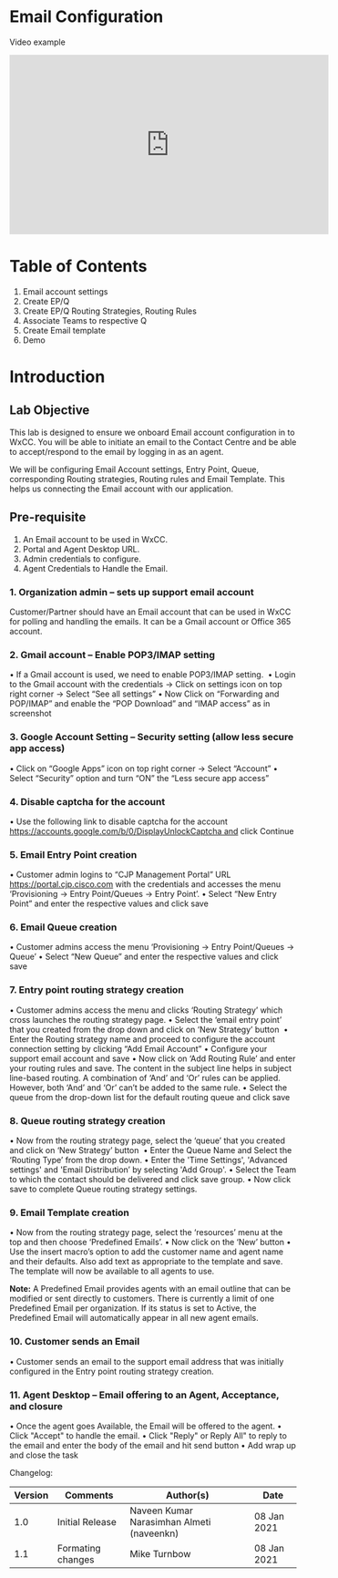 ﻿# Email Configuration

Video example

<iframe width="560" height="315" src="https://www.youtube.com/embed/FGbDmz3lrhk" frameborder="0" allow="accelerometer; autoplay; clipboard-write; encrypted-media; gyroscope; picture-in-picture" allowfullscreen></iframe>

# Table of Contents

1. Email account settings
2. Create EP/Q
3. Create EP/Q Routing Strategies, Routing Rules
4. Associate Teams to respective Q
5. Create Email template
6. Demo 

# Introduction

## Lab Objective

This lab is designed to ensure we onboard Email account configuration in to WxCC. You will be able to initiate an email to the Contact Centre and be able to accept/respond to the email by logging in as an agent.  

We will be configuring Email Account settings, Entry Point, Queue, corresponding Routing strategies, Routing rules and Email Template. This helps us connecting the Email account with our application.  

## Pre-requisite

1. An Email account to be used in WxCC.
2. Portal and Agent Desktop URL.
3. Admin credentials to configure.
4. Agent Credentials to Handle the Email.


### 1. Organization admin – sets up support email account

Customer/Partner should have an Email account that can be used in WxCC for polling and handling the emails. It can be a Gmail account or Office 365 account.



### 2. Gmail account – Enable POP3/IMAP setting

• If a Gmail account is used, we need to enable POP3/IMAP setting. 
• Login to the Gmail account with the credentials -> Click on settings icon on top right corner -> Select “See all settings”
• Now Click on “Forwarding and POP/IMAP” and enable the “POP Download” and “IMAP access” as in screenshot


### 3. Google Account Setting – Security setting (allow less secure app access)

• Click on “Google Apps” icon on top right corner -> Select “Account”
• Select “Security” option and turn “ON” the “Less secure app access”


### 4. Disable captcha for the account

• Use the following link to disable captcha for the account https://accounts.google.com/b/0/DisplayUnlockCaptcha and click Continue

### 5. Email Entry Point creation

• Customer admin logins to “CJP Management Portal” URL https://portal.cjp.cisco.com  with the credentials and accesses the menu ‘Provisioning -> Entry Point/Queues -> Entry Point’.
• Select “New Entry Point” and enter the respective values and click save

### 6. Email Queue creation

• Customer admins access the menu ‘Provisioning -> Entry Point/Queues -> Queue’
• Select “New Queue” and enter the respective values and click save

### 7. Entry point routing strategy creation

• Customer admins access the menu and clicks ‘Routing Strategy’ which cross launches the routing strategy page.
• Select the ‘email entry point’ that you created from the drop down and click on ‘New Strategy’ button 
• Enter the Routing strategy name and proceed to configure the account connection setting by clicking “Add Email Account”
• Configure your support email account and save
• Now click on ‘Add Routing Rule’ and enter your routing rules and save. The content in the subject line helps in subject line-based routing. A combination of ‘And’ and ‘Or’ rules can be applied. However, both ‘And’ and ‘Or’ can’t be added to the same rule.
• Select the queue from the drop-down list for the default routing queue and click save

### 8. Queue routing strategy creation

• Now from the routing strategy page, select the ‘queue’ that you created and click on ‘New Strategy’ button 
• Enter the Queue Name and Select the ‘Routing Type’ from the drop down.
• Enter the 'Time Settings', 'Advanced settings' and 'Email Distribution’ by selecting 'Add Group'.
• Select the Team to which the contact should be delivered and click save group.
• Now click save to complete Queue routing strategy settings. 

### 9. Email Template creation

• Now from the routing strategy page, select the ‘resources’ menu at the top and then choose ‘Predefined Emails’.
• Now click on the ‘New’ button
• Use the insert macro’s option to add the customer name and agent name and their defaults. Also add text as appropriate to the template and save. The template will now be available to all agents to use.

**Note:** A Predefined Email provides agents with an email outline that can be modified or sent directly to customers. There is currently a limit of one Predefined Email per organization. If its status is set to Active, the Predefined Email will automatically appear in all new agent emails. 


### 10. Customer sends an Email

• Customer sends an email to the support email address that was initially configured in the Entry point routing strategy creation.

### 11. Agent Desktop – Email offering to an Agent, Acceptance, and closure

• Once the agent goes Available, the Email will be offered to the agent.
• Click "Accept" to handle the email.
• Click "Reply" or Reply All" to reply to the email and enter the body of the email and hit send button
• Add wrap up and close the task




Changelog:

| **Version** | **Comments** | **Author(s)** | **Date** |
| --- | --- | --- | --- |
| 1.0 | Initial Release | Naveen Kumar Narasimhan Almeti (naveenkn) | 08 Jan 2021 |
| 1.1 | Formating changes | Mike Turnbow | 08 Jan 2021 |

